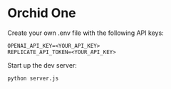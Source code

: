 # Orchid One

Create your own .env file with the following API keys:

`OPENAI_API_KEY=<YOUR_API_KEY>` \
`REPLICATE_API_TOKEN=<YOUR_API_KEY>`

Start up the dev server:

`python server.js`
